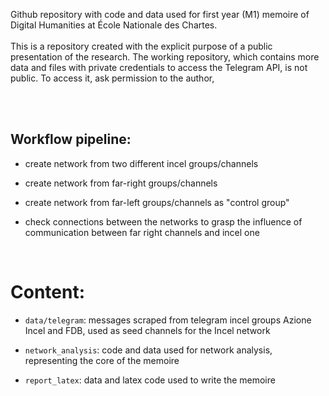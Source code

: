 Github repository with code and data used for first year (M1) memoire of Digital Humanities at École Nationale des Chartes. <br><br>
This is a repository created with the explicit purpose of a public presentation of the research. The working repository, which contains more data and files with private credentials to access the Telegram API, is not public. To access it, ask permission to the author,

<br><br>

## Workflow pipeline:
- create network from two different incel groups/channels

- create network from far-right groups/channels

- create network from far-left groups/channels as "control group"

- check connections between the networks to grasp the influence of communication between far right channels and incel one

<br>

# Content:
- `data/telegram`: messages scraped from telegram incel groups Azione Incel and FDB, used as seed channels for the Incel network 

- `network_analysis`: code and data used for network analysis, representing the core of the memoire

- `report_latex`: data and latex code used to write the memoire


